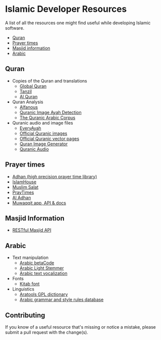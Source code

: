 # Islamic Developer Resources

A list of all the resources one might find useful while developing Islamic software.

- [Quran](#quran)
- [Prayer times](#prayer-times)
- [Masjid information](#masjid-information)
- [Arabic](#arabic)

## <a name="quran-and-translations"></a>Quran

* Copies of the Quran and translations
  * [Global Quran](http://docs.globalquran.com/Main_Page)
  * [Tanzil](http://tanzil.net/download/)
  * [Al Quran](https://alquran.cloud/api)
* Quran Analysis
  * [Alfanous](https://github.com/Alfanous-team/alfanous)
  * [Quranic Image Ayah Detection](https://github.com/quran/ayah-detection)
  * [The Quranic Arabic Corpus](http://corpus.quran.com)
* Quranic audio and image files
  * [EveryAyah](http://www.everyayah.com/data/status.php)
  * [Official Quranic images](http://publications-img.qurancomplex.gov.sa)
  * [Official Quranic vector pages](http://dm.qurancomplex.gov.sa/)
  * [Quran Image Generator](https://github.com/quran/quran.com-images)
  * [Quranic Audio](http://quranicaudio.com)

## <a name="prayer-times"></a>Prayer times

* [Adhan (high precision prayer time library)](https://github.com/batoulapps/Adhan)
* [IslamHouse](http://api.islamhouse.com/en/docs/praytimes/)
* [Muslim Salat](http://muslimsalat.com/api/)
* [PrayTimes](http://praytimes.org/code/)
* [Al Adhan](https://aladhan.com/prayer-times-api)
* [Muwaqqit app, API & docs](https://www.muwaqqit.com/index)


## <a name="masjid-information"></a>Masjid Information

* [RESTful Masjid API](http://ummahnet.com/developers.php?page=developers)

## <a name="arabic"></a>Arabic

* Text manipulation
  * [Arabic betaCode](https://github.com/maximromanov/ArabicBetacode)
  * [Arabic Light Stemmer](https://github.com/linuxscout/tashaphyne)
  * [Arabic text vocalization](https://github.com/linuxscout/mishkal)
* Fonts
  * [Kitab font](https://github.com/quranacademy/kitab-font)
* Linguistics
  * [Aratools GPL dictionary](http://aratools.com/)
  * [Arabic grammar and style rules database](https://github.com/linuxscout/fareh)



## Contributing

If you know of a useful resource that's missing or notice a mistake, please submit a pull request with the change(s).
